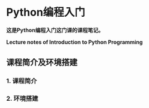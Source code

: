 # Python编程入门

**这是Python编程入门这门课的课程笔记。**

**Lecture notes of Introduction to Python Programming**

## 课程简介及环境搭建
### 1. 课程简介
### 2. 环境搭建
